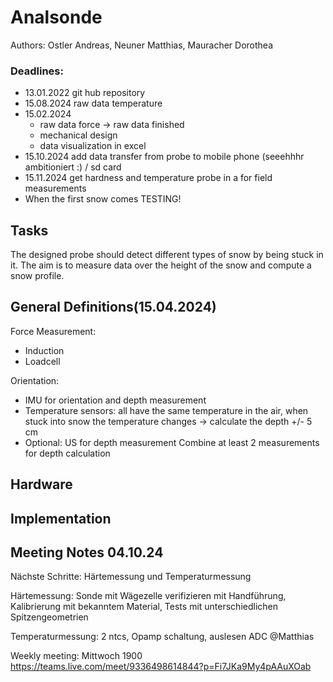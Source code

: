 # Analsonde
Authors: Ostler Andreas, Neuner Matthias, Mauracher Dorothea <br>
### Deadlines:
* 13.01.2022 git hub repository
* 15.08.2024 raw data temperature
* 15.02.2024 
  * raw data force -> raw data finished
  * mechanical design
  * data visualization in excel
* 15.10.2024 add data transfer from probe to mobile phone (seeehhhr ambitioniert :) / sd card
* 15.11.2024 get hardness and temperature probe in a for field measurements
* When the first snow comes TESTING!

## Tasks
The designed probe should detect different types of snow by being stuck in it. The aim is to measure data over the height of the snow and compute a snow profile.

## General Definitions(15.04.2024)
Force Measurement:
* Induction
* Loadcell

Orientation: 
* IMU for orientation and depth measurement
* Temperature sensors: all have the same temperature in the air, when stuck into snow the temperature changes -> calculate the depth +/- 5 cm
* Optional: US for depth measurement 
Combine at least 2 measurements for depth calculation

## Hardware

## Implementation

## Meeting Notes 04.10.24

Nächste Schritte: Härtemessung und Temperaturmessung

Härtemessung: Sonde mit Wägezelle verifizieren mit Handführung, Kalibrierung mit bekanntem Material, Tests mit unterschiedlichen Spitzengeometrien

Temperaturmessung: 2 ntcs, Opamp schaltung, auslesen ADC @Matthias 

Weekly meeting: Mittwoch 1900 https://teams.live.com/meet/9336498614844?p=Fi7JKa9My4pAAuXOab
